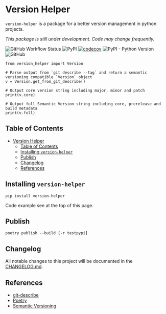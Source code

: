 # Version Helper

`version-helper` is a package for a better version management in python projects.

_This package is still under development. Code may change frequently._

![GitHub Workflow Status](https://img.shields.io/github/workflow/status/dl6nm/version-helper/Codecov%20Workflow)
![PyPI](https://img.shields.io/pypi/v/version-helper)
[![codecov](https://codecov.io/gh/dl6nm/version-helper/branch/main/graph/badge.svg?token=WNOMQ28E5J)](https://codecov.io/gh/dl6nm/version-helper)
![PyPI - Python Version](https://img.shields.io/pypi/pyversions/version-helper)
![GitHub](https://img.shields.io/github/license/dl6nm/version-helper)

    from version_helper import Version

    # Parse output from `git describe --tag` and return a semantic versioning compatible `Version` object
    v = Version.get_from_git_describe()

    # Output core version string including major, minor and patch
    print(v.core)

    # Output full Semantic Version string including core, prerelease and build metadata
    print(v.full)

## Table of Contents

- [Version Helper](#version-helper)
  - [Table of Contents](#table-of-contents)
  - [Installing `version-helper`](#installing-version-helper)
  - [Publish](#publish)
  - [Changelog](#changelog)
  - [References](#references)

## Installing `version-helper`

    pip install version-helper

Code example see at the top of this page.

## Publish

    poetry publish --build [-r testpypi]

## Changelog

All notable changes to this project will be documented in the [CHANGELOG.md](CHANGELOG.md).

## References

- [git-describe](https://git-scm.com/docs/git-describe)
- [Poetry](https://python-poetry.org/)
- [Semantic Versioning](https://semver.org/)
